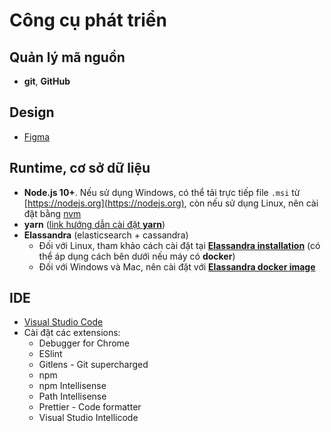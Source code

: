 # Công cụ phát triển

## Quản lý mã nguồn

- **git**, **GitHub**

## Design

- [Figma](https://figma.com/file/VmJMXevNuRBfDTOJHPXyHi/UI)

## Runtime, cơ sở dữ liệu

- **Node.js 10+**. Nếu sử dụng Windows, có thể tải trực tiếp file `.msi` từ [https://nodejs.org](https://nodejs.org), còn nếu sử dụng Linux, nên cài đặt bằng [nvm](https://github.com/nvm-sh/nvm)
- **yarn** ([link hướng dẫn cài đặt **yarn**](https://yarnpkg.com/en/docs/install))
- **Elassandra** (elasticsearch + cassandra)
    - Đối với Linux, tham khảo cách cài đặt tại [**Elassandra installation**](http://doc.elassandra.io/en/latest/installation.html) (có thể áp dụng cách bên dưới nếu máy có **docker**)
    - Đối với Windows và Mac, nên cài đặt với [**Elassandra docker image**](http://doc.elassandra.io/en/latest/installation.html#docker-image)

## IDE

- [Visual Studio Code](https://code.visualstudio.com)
- Cài đặt các extensions:
  - Debugger for Chrome
  - ESlint
  - Gitlens - Git supercharged
  - npm
  - npm Intellisense
  - Path Intellisense
  - Prettier - Code formatter
  - Visual Studio Intellicode

